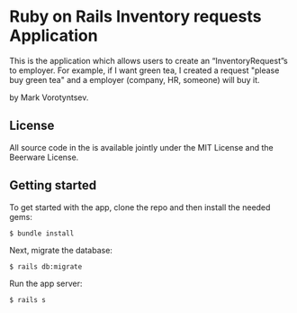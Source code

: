 # Ruby on Rails Inventory requests Application

This is the application which allows users to create an “InventoryRequest”s to employer. For example, if I want green tea, I created a request "please buy green tea" and a employer (company, HR, someone) will buy it.

by Mark Vorotyntsev.

## License

All source code in the is available jointly under the MIT License and the Beerware License.

## Getting started

To get started with the app, clone the repo and then install the needed gems:

```
$ bundle install
```

Next, migrate the database:

```
$ rails db:migrate
```
Run the app server:

```
$ rails s
```
